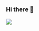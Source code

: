 ### Hi there 👋

<!--
**lishengbao/lishengbao** is a ✨ _special_ ✨ repository because its `README.md` (this file) appears on your GitHub profile.

Here are some ideas to get you started:

- 🔭 I’m currently working on ...
- 🌱 I’m currently learning ...
- 👯 I’m looking to collaborate on ...
- 🤔 I’m looking for help with ...
- 💬 Ask me about ...
- 📫 How to reach me: ...
- 😄 Pronouns: ...
- ⚡ Fun fact: ...
-->
![](https://github-readme-stats-git-masterrstaa-rickstaa.vercel.app/api?theme=calm&username=lishengbao&count_private=true&show_icons=true&include_all_commits=true&hide_title=true)

